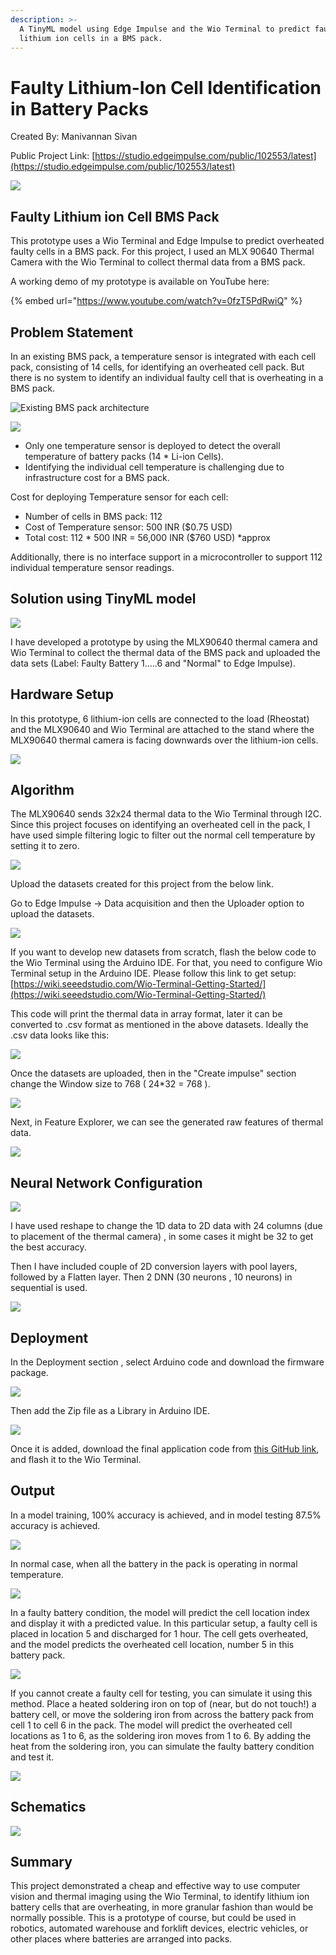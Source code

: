 ```yaml
---
description: >-
  A TinyML model using Edge Impulse and the Wio Terminal to predict faulty
  lithium ion cells in a BMS pack.
---
```


# Faulty Lithium-Ion Cell Identification in Battery Packs

Created By: Manivannan Sivan

Public Project Link: [https://studio.edgeimpulse.com/public/102553/latest](https://studio.edgeimpulse.com/public/102553/latest)

![](../.gitbook/assets/lithium-ion/intro.jpg)

## Faulty Lithium ion Cell BMS Pack

This prototype uses a Wio Terminal and Edge Impulse to predict overheated faulty cells in a BMS pack. For this project, I used an MLX 90640 Thermal Camera with the Wio Terminal to collect thermal data from a BMS pack.

A working demo of my prototype is available on YouTube here:

{% embed url="https://www.youtube.com/watch?v=0fzT5PdRwiQ" %}

## Problem Statement

In an existing BMS pack, a temperature sensor is integrated with each cell pack, consisting of 14 cells, for identifying an overheated cell pack. But there is no system to identify an individual faulty cell that is overheating in a BMS pack.

![Existing BMS pack architecture](../.gitbook/assets/lithium-ion/diagram-1.jpg)

![](../.gitbook/assets/lithium-ion/diagram-2.jpg)

* Only one temperature sensor is deployed to detect the overall temperature of battery packs (14 \* Li-ion Cells).
* Identifying the individual cell temperature is challenging due to infrastructure cost for a BMS pack.

Cost for deploying Temperature sensor for each cell:

* Number of cells in BMS pack: 112
* Cost of Temperature sensor: 500 INR ($0.75 USD)
* Total cost: 112 \* 500 INR = 56,000 INR ($760 USD) \*approx

Additionally, there is no interface support in a microcontroller to support 112 individual temperature sensor readings.

## Solution using TinyML model

![](../.gitbook/assets/lithium-ion/architecture-1.jpg)

I have developed a prototype by using the MLX90640 thermal camera and Wio Terminal to collect the thermal data of the BMS pack and uploaded the data sets (Label: Faulty Battery 1.....6 and "Normal" to Edge Impulse).

## Hardware Setup

In this prototype, 6 lithium-ion cells are connected to the load (Rheostat) and the MLX90640 and Wio Terminal are attached to the stand where the MLX90640 thermal camera is facing downwards over the lithium-ion cells.

![](../.gitbook/assets/lithium-ion/prototype.jpg)

## Algorithm

The MLX90640 sends 32x24 thermal data to the Wio Terminal through I2C. Since this project focuses on identifying an overheated cell in the pack, I have used simple filtering logic to filter out the normal cell temperature by setting it to zero.

![](../.gitbook/assets/lithium-ion/algorithm.jpg)

Upload the datasets created for this project from the below link.

Go to Edge Impulse -> Data acquisition and then the Uploader option to upload the datasets.

![](../.gitbook/assets/lithium-ion/acquisition.jpg)

If you want to develop new datasets from scratch, flash the below code to the Wio Terminal using the Arduino IDE. For that, you need to configure Wio Terminal setup in the Arduino IDE. Please follow this link to get setup: [https://wiki.seeedstudio.com/Wio-Terminal-Getting-Started/](https://wiki.seeedstudio.com/Wio-Terminal-Getting-Started/)

This code will print the thermal data in array format, later it can be converted to .csv format as mentioned in the above datasets. Ideally the .csv data looks like this:

![](../.gitbook/assets/lithium-ion/csv.jpg)

Once the datasets are uploaded, then in the "Create impulse" section change the Window size to 768 ( 24\*32 = 768 ).

![](../.gitbook/assets/lithium-ion/impulse.jpg)

Next, in Feature Explorer, we can see the generated raw features of thermal data.

![](../.gitbook/assets/lithium-ion/features.jpg)

## Neural Network Configuration

![](../.gitbook/assets/lithium-ion/neural-network.jpg)

I have used reshape to change the 1D data to 2D data with 24 columns (due to placement of the thermal camera) , in some cases it might be 32 to get the best accuracy.

Then I have included couple of 2D conversion layers with pool layers, followed by a Flatten layer. Then 2 DNN (30 neurons , 10 neurons) in sequential is used.

![](../.gitbook/assets/lithium-ion/layers.jpg)

## Deployment

In the Deployment section , select Arduino code and download the firmware package.

![](../.gitbook/assets/lithium-ion/deployment-1.jpg)

Then add the Zip file as a Library in Arduino IDE.

![](../.gitbook/assets/lithium-ion/deployment-2.jpg)

Once it is added, download the final application code from [this GitHub link](https://github.com/Manivannan-maker/FaultyCellIdentification), and flash it to the Wio Terminal.

## Output

In a model training, 100% accuracy is achieved, and in model testing 87.5% accuracy is achieved.

![](../.gitbook/assets/lithium-ion/accuracy.jpg)

In normal case, when all the battery in the pack is operating in normal temperature.

![](../.gitbook/assets/lithium-ion/normal.jpg)

In a faulty battery condition, the model will predict the cell location index and display it with a predicted value. In this particular setup, a faulty cell is placed in location 5 and discharged for 1 hour. The cell gets overheated, and the model predicts the overheated cell location, number 5 in this battery pack.

![](../.gitbook/assets/lithium-ion/faulty-1.jpg)

If you cannot create a faulty cell for testing, you can simulate it using this method. Place a heated soldering iron on top of (near, but do not touch!) a battery cell, or move the soldering iron from across the battery pack from cell 1 to cell 6 in the pack. The model will predict the overheated cell locations as 1 to 6, as the soldering iron moves from 1 to 6. By adding the heat from the soldering iron, you can simulate the faulty battery condition and test it.

![](../.gitbook/assets/lithium-ion/faulty-2.jpg)

## Schematics

![](../.gitbook/assets/lithium-ion/schematics.jpg)

## Summary

This project demonstrated a cheap and effective way to use computer vision and thermal imaging using the Wio Terminal, to identify lithium ion battery cells that are overheating, in more granular fashion than would be normally possible. This is a prototype of course, but could be used in robotics, automated warehouse and forklift devices, electric vehicles, or other places where batteries are arranged into packs.
